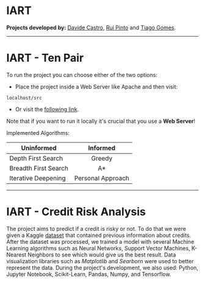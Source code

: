 # IART 
**Projects developed by:** [Davide Castro](https://github.com/davide-castro20), [Rui Pinto](https://github.com/2dukes) and [Tiago Gomes](https://github.com/TiagooGomess). 

<hr>

# IART - Ten Pair

To run the project you can choose either of the two options:

- Place the project inside a Web Server like Apache and then visit: <br>
```
localhost/src
```

- Or visit the [following link](https://2dukes.github.io/PROJ_IART_2021/proj1/src).

Note that if you want to run it locally it's crucial that you use a **Web Server**!

Implemented Algorithms:

| Uninformed            | Informed           |
| --------------------  |:------------------:|
| Depth First Search    | Greedy             |
| Breadth First Search  | A*                 |
| Iterative Deepening   | Personal Approach  |

<hr>

# IART - Credit Risk Analysis

The project aims to predict if a credit is risky or not. To do that we were given a Kaggle [dataset](https://www.kaggle.com/rameshmehta/credit-risk-analysis) that contained previous information about credits. After the dataset was processed, we trained a model with several Machine Learning algorithms such as Neural Networks, Support Vector Machines, K-Nearest Neighbors to see which would give us the best result. Data visualization libraries such as *Matplotlib* and *Searborn* were used to better represent the data. During the project's development, we also used: Python, Jupyter Notebook, Scikit-Learn, Pandas, Numpy, and Tensorflow.
